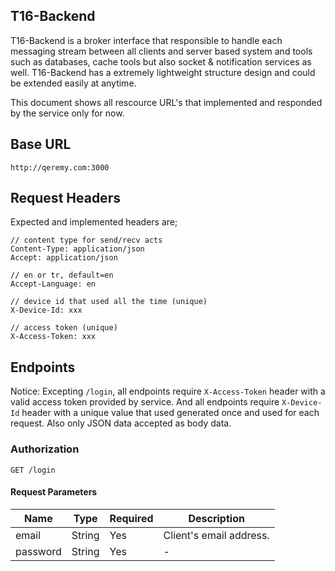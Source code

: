 ## T16-Backend

T16-Backend is a broker interface that responsible to handle each messaging stream between all clients and server based system and tools such as databases, cache tools but also socket & notification services as well. T16-Backend has a extremely lightweight structure design and could be extended easily at anytime.

This document shows all rescource URL's that implemented and responded by the service only for now.

## Base URL

`http://qeremy.com:3000`

## Request Headers

Expected and implemented headers are;

```
// content type for send/recv acts
Content-Type: application/json
Accept: application/json

// en or tr, default=en
Accept-Language: en

// device id that used all the time (unique)
X-Device-Id: xxx

// access token (unique)
X-Access-Token: xxx
```

## Endpoints

Notice: Excepting `/login`, all endpoints require `X-Access-Token` header with a valid access token provided by service. And all endpoints require `X-Device-Id` header with a unique value that used generated once and used for each request. Also only JSON data accepted as body data.

### Authorization

`GET /login`

#### Request Parameters

| Name     | Type    | Required  | Description |
| -------- | ------- | --------- | ----------- |
| email    | String  | Yes       | Client's email address. |
| password | String  | Yes       | -           |



